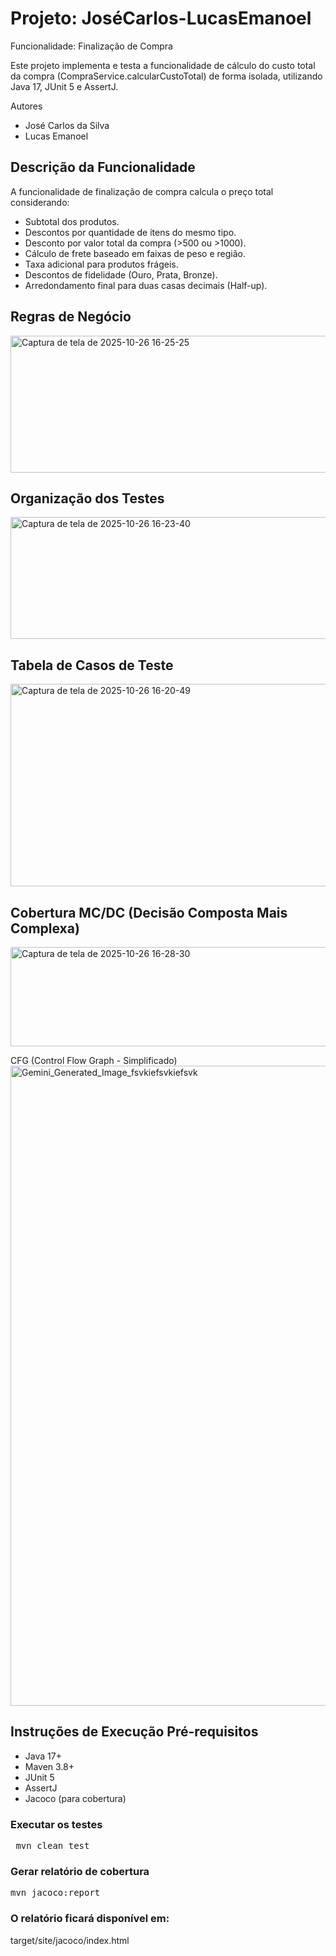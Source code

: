 # Projeto: JoséCarlos-LucasEmanoel

Funcionalidade: Finalização de Compra

Este projeto implementa e testa a funcionalidade de cálculo do custo total da 
compra (CompraService.calcularCustoTotal) de forma isolada, utilizando Java 17, JUnit 5 e AssertJ.

Autores
- José Carlos da Silva
- Lucas Emanoel

## Descrição da Funcionalidade

A funcionalidade de finalização de compra calcula o preço total considerando:

- Subtotal dos produtos.
- Descontos por quantidade de itens do mesmo tipo.
- Desconto por valor total da compra (>500 ou >1000).
- Cálculo de frete baseado em faixas de peso e região.
- Taxa adicional para produtos frágeis.
- Descontos de fidelidade (Ouro, Prata, Bronze).
- Arredondamento final para duas casas decimais (Half-up).

## Regras de Negócio

<img width="897" height="219" alt="Captura de tela de 2025-10-26 16-25-25" src="https://github.com/user-attachments/assets/4d916db5-0f2f-4fdc-872e-dad8fb766326" />


## Organização dos Testes

<img width="868" height="195" alt="Captura de tela de 2025-10-26 16-23-40" src="https://github.com/user-attachments/assets/2f20fe69-85a5-4925-9bad-711dad738f92" />


## Tabela de Casos de Teste
<img width="839" height="324" alt="Captura de tela de 2025-10-26 16-20-49" src="https://github.com/user-attachments/assets/6738bf44-2bb8-4014-ad5a-cf1caeefbc16" />

## Cobertura MC/DC (Decisão Composta Mais Complexa)

<img width="822" height="159" alt="Captura de tela de 2025-10-26 16-28-30" src="https://github.com/user-attachments/assets/7701b511-2227-4d2e-827e-e0b42eb05dc6" />

CFG (Control Flow Graph - Simplificado)
<img width="1024" height="1024" alt="Gemini_Generated_Image_fsvkiefsvkiefsvk" src="https://github.com/user-attachments/assets/41589c0f-d6d7-4faf-af22-3b2d9838a05f" />

## Instruções de Execução Pré-requisitos

- Java 17+
- Maven 3.8+
- JUnit 5
- AssertJ
- Jacoco (para cobertura)

### Executar os testes
<pre> mvn clean test </pre>

### Gerar relatório de cobertura
<pre>mvn jacoco:report</pre>

### O relatório ficará disponível em:
target/site/jacoco/index.html

